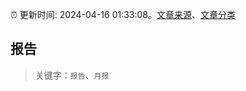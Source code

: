 :alarm_clock: 更新时间: 2024-04-16 01:33:08。[文章来源](/README.md)、[文章分类](/TAGS.md)

## 报告


> 关键字：`报告`、`月报`



